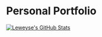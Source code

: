 # Personal Portfolio

[![Leweyse's GitHub Stats](https://github-readme-stats.vercel.app/api/Leweyse)](https://github.com/anuraghazra/github-readme-stats)
